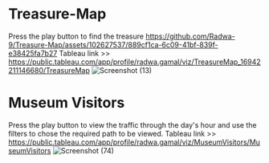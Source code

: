 # Treasure-Map
Press the play button to find the treasure
https://github.com/Radwa-9/Treasure-Map/assets/102627537/889cf1ca-6c09-41bf-839f-e38425fa7b27
Tableau link >> https://public.tableau.com/app/profile/radwa.gamal/viz/TreasureMap_16942211146680/TreasureMap 
![Screenshot (13)](https://github.com/Radwa-9/Treasure-Map/assets/102627537/37c9dc26-138c-415b-a711-07f4de6717ff)

# Museum Visitors
Press the play button to view the traffic through the day's hour and use the filters to chose the required path to be viewed.
Tableau link >> https://public.tableau.com/app/profile/radwa.gamal/viz/MuseumVisitors/MuseumVisitors
![Screenshot (74)](https://github.com/user-attachments/assets/6d51d4a3-15d6-4de6-8de3-7fca0a8b72ab)

